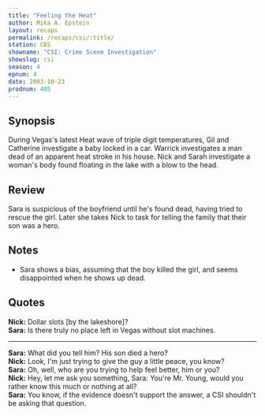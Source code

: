 ```yaml
---
title: "Feeling the Heat"
author: Mika A. Epstein
layout: recaps
permalink: /recaps/csi/:title/
station: CBS
showname: "CSI: Crime Scene Investigation"
showslug: csi
season: 4
epnum: 4
date: 2003-10-23
prodnum: 405
---
```


## Synopsis

During Vegas's latest Heat wave of triple digit temperatures, Gil and Catherine investigate a baby locked in a car. Warrick investigates a man dead of an apparent heat stroke in his house. Nick and Sarah investigate a woman's body found floating in the lake with a blow to the head.

## Review

Sara is suspicious of the boyfriend until he's found dead, having tried to rescue the girl. Later she takes Nick to task for telling the family that their son was a hero.

## Notes

* Sara shows a bias, assuming that the boy killed the girl, and seems disappointed when he shows up dead.

## Quotes

**Nick:** Dollar slots [by the lakeshore]?\
**Sara:** Is there truly no place left in Vegas without slot machines.

- - -

**Sara:** What did you tell him? His son died a hero?\
**Nick:** Look, I'm just trying to give the guy a little peace, you know?\
**Sara:** Oh, well, who are you trying to help feel better, him or you?\
**Nick:** Hey, let me ask you something, Sara: You're Mr. Young, would you rather know this much or nothing at all?\
**Sara:** You know, if the evidence doesn't support the answer, a CSI shouldn't be asking that question.
